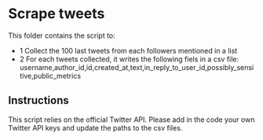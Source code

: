 # Scrape tweets
This folder contains the script to:

- 1 Collect the 100 last tweets from each followers mentioned in a list
- 2 For each tweets collected, it writes the following fiels in a csv file: username,author_id,id,created_at,text,in_reply_to_user_id,possibly_sensitive,public_metrics

## Instructions
This script relies on the official Twitter API. Please add in the code your own Twitter API keys and update the paths to the csv files.
